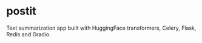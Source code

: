 # postit
Text summarization app built with HuggingFace transformers, Celery, Flask, Redis and Gradio.
